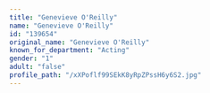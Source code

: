 ```yaml
---
title: "Genevieve O'Reilly"
name: "Genevieve O'Reilly"
id: "139654"
original_name: "Genevieve O'Reilly"
known_for_department: "Acting"
gender: "1"
adult: "false"
profile_path: "/xXPoflf99SEkK8yRpZPssH6y6S2.jpg"
---
```

